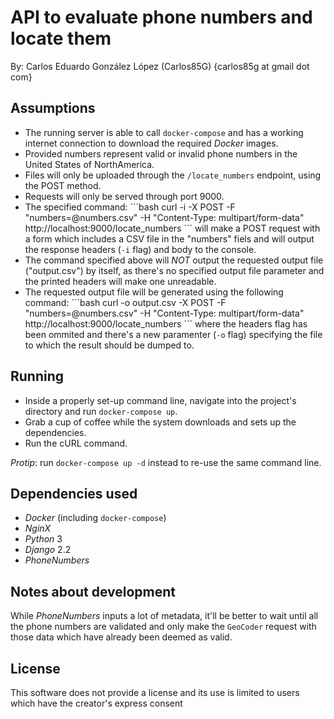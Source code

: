 # API to evaluate phone numbers and locate them

By: Carlos Eduardo González López (Carlos85G) {carlos85g at gmail dot com}

## Assumptions
- The running server is able to call `docker-compose` and has a working internet connection to download the required _Docker_ images.
- Provided numbers represent valid or invalid phone numbers in the United States of NorthAmerica.
- Files will only be uploaded through the `/locate_numbers` endpoint, using the POST method.
- Requests will only be served through port 9000.
- The specified command:
´´´bash
curl -i -X POST -F "numbers=@numbers.csv" -H "Content-Type: multipart/form-data" http://localhost:9000/locate_numbers
´´´
will make a POST request with a form which includes a CSV file in the "numbers" fiels and will output the response headers (`-i` flag) and body to the console.
- The command specified above will _NOT_ output the requested output file ("output.csv") by itself, as there's no specified output file parameter and the printed headers will make one unreadable.
- The requested output file will be generated using the following command:
´´´bash
curl -o output.csv -X POST -F "numbers=@numbers.csv" -H "Content-Type: multipart/form-data" http://localhost:9000/locate_numbers
´´´
where the headers flag has been ommited and there's a new paramenter (`-o` flag) specifying the file to which the result should be dumped to.

## Running

- Inside a properly set-up command line, navigate into the project's directory and run `docker-compose up`.
- Grab a cup of coffee while the system downloads and sets up the dependencies.
- Run the cURL command.

_Protip_: run `docker-compose up -d` instead to re-use the same command line.

## Dependencies used
- _Docker_ (including `docker-compose`)
- _NginX_
- _Python_ 3
- _Django_ 2.2
- _PhoneNumbers_

## Notes about development

While _PhoneNumbers_ inputs a lot of metadata, it'll be better to wait until all the phone numbers are validated and only make the `GeoCoder` request with those data which have already been deemed as valid.

## License
This software does not provide a license and its use is limited to users which have the creator's express consent
